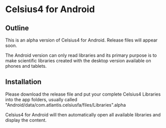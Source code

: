 # Celsius4 for Android

## Outline

This is an alpha version of Celsius4 for Android. Release files will appear soon.

The Android version can only read libraries and its primary purpose is to make scientific libraries created with the desktop version available on phones and tablets.

## Installation

Please download the release file and put your complete Celsius4 Libraries into the app folders, usually called "Android/data/com.atlantis.celsiusfa/files/Libraries".alpha

Celsius4 for Android will then automatically open all available libraries and display the content.